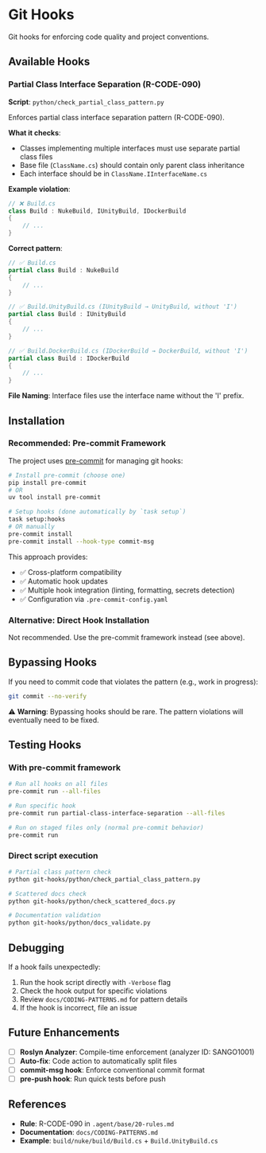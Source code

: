 # Git Hooks

Git hooks for enforcing code quality and project conventions.

## Available Hooks

### Partial Class Interface Separation (R-CODE-090)

**Script**: `python/check_partial_class_pattern.py`

Enforces partial class interface separation pattern (R-CODE-090).

**What it checks**:

- Classes implementing multiple interfaces must use separate partial class files
- Base file (`ClassName.cs`) should contain only parent class inheritance
- Each interface should be in `ClassName.IInterfaceName.cs`

**Example violation**:

```csharp
// ❌ Build.cs
class Build : NukeBuild, IUnityBuild, IDockerBuild
{
    // ...
}
```

**Correct pattern**:

```csharp
// ✅ Build.cs
partial class Build : NukeBuild
{
    // ...
}

// ✅ Build.UnityBuild.cs (IUnityBuild → UnityBuild, without 'I')
partial class Build : IUnityBuild
{
    // ...
}

// ✅ Build.DockerBuild.cs (IDockerBuild → DockerBuild, without 'I')
partial class Build : IDockerBuild
{
    // ...
}
```

**File Naming**: Interface files use the interface name without the 'I' prefix.

## Installation

### Recommended: Pre-commit Framework

The project uses [pre-commit](https://pre-commit.com/) for managing git hooks:

```bash
# Install pre-commit (choose one)
pip install pre-commit
# OR
uv tool install pre-commit

# Setup hooks (done automatically by `task setup`)
task setup:hooks
# OR manually
pre-commit install
pre-commit install --hook-type commit-msg
```

This approach provides:

- ✅ Cross-platform compatibility
- ✅ Automatic hook updates
- ✅ Multiple hook integration (linting, formatting, secrets detection)
- ✅ Configuration via `.pre-commit-config.yaml`

### Alternative: Direct Hook Installation

Not recommended. Use the pre-commit framework instead (see above).

## Bypassing Hooks

If you need to commit code that violates the pattern (e.g., work in progress):

```bash
git commit --no-verify
```

⚠️ **Warning**: Bypassing hooks should be rare. The pattern violations will eventually need to be fixed.

## Testing Hooks

### With pre-commit framework

```bash
# Run all hooks on all files
pre-commit run --all-files

# Run specific hook
pre-commit run partial-class-interface-separation --all-files

# Run on staged files only (normal pre-commit behavior)
pre-commit run
```

### Direct script execution

```bash
# Partial class pattern check
python git-hooks/python/check_partial_class_pattern.py

# Scattered docs check
python git-hooks/python/check_scattered_docs.py

# Documentation validation
python git-hooks/python/docs_validate.py
```

## Debugging

If a hook fails unexpectedly:

1. Run the hook script directly with `-Verbose` flag
2. Check the hook output for specific violations
3. Review `docs/CODING-PATTERNS.md` for pattern details
4. If the hook is incorrect, file an issue

## Future Enhancements

- [ ] **Roslyn Analyzer**: Compile-time enforcement (analyzer ID: SANGO1001)
- [ ] **Auto-fix**: Code action to automatically split files
- [ ] **commit-msg hook**: Enforce conventional commit format
- [ ] **pre-push hook**: Run quick tests before push

## References

- **Rule**: R-CODE-090 in `.agent/base/20-rules.md`
- **Documentation**: `docs/CODING-PATTERNS.md`
- **Example**: `build/nuke/build/Build.cs` + `Build.UnityBuild.cs`
